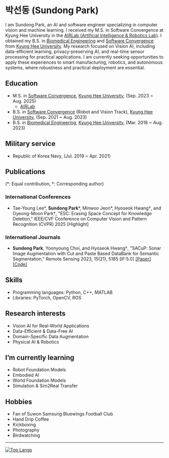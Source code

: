 # 박선동 (Sundong Park)
I am Sundong Park, an AI and software engineer specializing in computer vision and machine learning.
I received my M.S. in Software Convergence at Kyung Hee University in the [AIRLab (Artificial Intelligence & Robotics Lab)](http://airlab.khu.ac.kr).
I obtained my B.S. in [Biomedical Engineering](http://bme.khu.ac.kr) and [Software Convergence](http://swcon.khu.ac.kr) from [Kyung Hee University](https://www.khu.ac.kr).
My research focused on Vision AI, including data-efficient learning, privacy-preserving AI, and real-time sensor processing for practical applications.
I am currently seeking opportunities to apply these experiences to smart manufacturing, robotics, and autonomous systems, where robustness and practical deployment are essential.
## Education
- M.S. in [Software Convergence](http://swcon.khu.ac.kr), [Kyung Hee University](https://www.khu.ac.kr), (Sep. 2023 ~ Aug. 2025)
  - [AIRLab](http://airlab.khu.ac.kr)
- B.S. in [Software Convergence](http://swcon.khu.ac.kr) (Robot and Vision Track), [Kyung Hee University](https://www.khu.ac.kr), (Sep. 2021 ~ Aug. 2023)
- B.S. in [Biomedical Engineering](http://bme.khu.ac.kr), [Kyung Hee University](https://www.khu.ac.kr), (Mar. 2018 ~ Aug. 2023)
## Military service
- Republic of Korea Navy, (Jul. 2019 ~ Apr. 2021)
## Publications
(\*: Equal contribution, †: Corresponding author)
### International Conferences
- Tae-Young Lee\*, **Sundong Park**\*, Minwoo Jeon\*, Hyoseok Hwang†, and Gyeong-Moon Park†, "ESC: Erasing Space Concept for Knowledge Deletion,"  IEEE/CVF Conference on Computer Vision and Pattern Recognition (CVPR) 2025 [Highlight]
### International Journals
- **Sundong Park**, Yoonyoung Choi, and Hyoseok Hwang†, "SACuP: Sonar Image Augmentation with Cut and Paste Based DataBank for Semantic Segmentation," Remote Sensing 2023, 15(21), 5185 [IF:5.0] [[Paper]](https://doi.org/10.3390/rs15215185) [[Code]](https://github.com/AIRLABkhu/SACuP) 
## Skills
- Programming languages: Python, C++, MATLAB
- Libraries: PyTorch, OpenCV, ROS
## Research interests
- Vision AI for Real-World Applications
- Data-Efficient & Data-Free AI
- Domain-Specific Data Augmentation
- Physical AI & Robotics
## I’m currently learning
- Robot Foundation Models
- Embodied AI
- World Foundation Models
- Simulation & Sim2Real Transfer
## Hobbies
- Fan of Suwon Samsung Bluewings Football Club
- Hand Drip Coffee
- Kickboxing
- Photography
- Birdwatching
---
[![Top Langs](https://github-readme-stats.vercel.app/api/top-langs/?username=sundongpark&langs_count=3&layout=compact&theme=default&exclude_repo=sundongpark.github.io)](https://github.com/sundongpark/sundongpark)


<!--
**sundongpark/sundongpark** is a ✨ _special_ ✨ repository because its `README.md` (this file) appears on your GitHub profile.
[![Github Stats](https://github-readme-stats.vercel.app/api?username=sundongpark&show_icons=true)](https://github.com/sundongpark/sundongpark)
Here are some ideas to get you started:

- 🔭 I’m currently working on ...
- 🌱 I’m currently learning ...
- 👯 I’m looking to collaborate on ...
- 🤔 I’m looking for help with ...
- 💬 Ask me about ...
- 📫 How to reach me: ...
- 😄 Pronouns: ...
- ⚡ Fun fact: ...
-->
